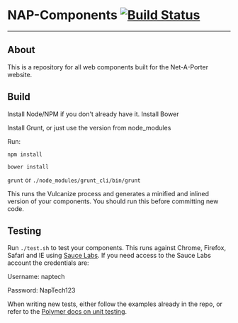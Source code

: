 # NAP-Components [![Build Status](https://travis-ci.org/NET-A-PORTER/nap-components.svg?branch=master)](https://travis-ci.org/NET-A-PORTER/nap-components)
----------------

## About

This is a repository for all web components built for the Net-A-Porter website.

## Build

Install Node/NPM if you don't already have it. Install Bower

Install Grunt, or just use the version from node_modules

Run:

`npm install`

`bower install`

`grunt` or `./node_modules/grunt_cli/bin/grunt`

This runs the Vulcanize process and generates a minified and inlined version of your components.
You should run this before committing new code.

## Testing

Run `./test.sh` to test your components. This runs against Chrome, Firefox, Safari and IE using [Sauce Labs](https://saucelabs.com/home).
If you need access to the Sauce Labs account the credentials are:

Username: naptech

Password: NapTech123

When writing new tests, either follow the examples already in the repo, or refer to the [Polymer docs on unit testing](https://www.polymer-project.org/0.5/articles/unit-testing-elements.html#polymers-testing-conventions).


